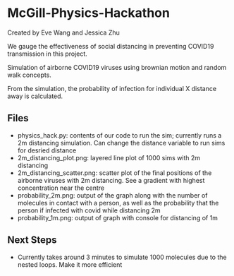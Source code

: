 # McGill-Physics-Hackathon
Created by Eve Wang and Jessica Zhu

We gauge the effectiveness of social distancing in preventing COVID19 transmission in this project.

Simulation of airborne COVID19 viruses using brownian motion and random walk concepts. 

From the simulation, the probability of infection for individual X distance away is calculated.

## Files
  - physics_hack.py: contents of our code to run the sim; currently runs a 2m distancing simulation. Can change the distance variable to run sims for desried distance
  - 2m_distancing_plot.png:  layered line plot of 1000 sims with 2m distancing
  - 2m_distancing_scatter.png:  scatter plot of the final positions of the airborne viruses with 2m distancing. See a gradient with highest concentration near the centre
  - probability_2m.png:  output of the graph along with the number of molecules in contact with a person, as well as the probability that the person if infected with covid while distancing 2m
  - probability_1m.png: output of graph with console for distancing of 1m


## Next Steps
  - Currently takes around 3 minutes to simulate 1000 molecules due to the nested loops. Make it more efficient
